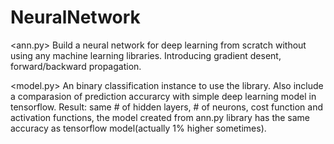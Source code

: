 # NeuralNetwork
<ann.py>
Build a neural network for deep learning from scratch without using any machine learning libraries. Introducing gradient desent, forward/backward propagation. 

<model.py>
An binary classification instance to use the library. Also include a comparasion of prediction accurarcy with simple deep learning model in tensorflow. Result: same # of hidden layers, # of neurons, cost function and activation functions, the model created from ann.py library has the same accuracy as tensorflow model(actually 1% higher sometimes). 
